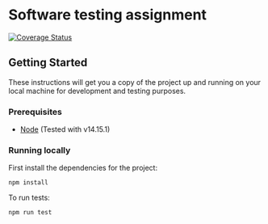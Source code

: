# Software testing assignment
[![Coverage Status](https://coveralls.io/repos/github/anttipessa/software-testing-assignment/badge.svg?branch=main)](https://coveralls.io/github/anttipessa/software-testing-assignment?branch=main)
## Getting Started

These instructions will get you a copy of the project up and running on your local machine for development and testing purposes.

### Prerequisites

- [Node](https://nodejs.org/en/) (Tested with v14.15.1)

### Running locally

First install the dependencies for the project:

```
npm install
```

To run tests:
```
npm run test
```
